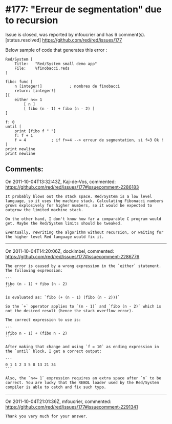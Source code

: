 
#177: "Erreur de segmentation" due to recursion
================================================================================
Issue is closed, was reported by mfoucrier and has 6 comment(s).
[status.resolved]
<https://github.com/red/red/issues/177>

Below sample of code that generates this error :

```
Red/System [
    Title:   "Red/System small demo app"
    File:    %finobacci.reds
]

fibo: func [
    n [integer!]            ; nombres de finobacci
    return: [integer!]
][
    either n<= 1 
        [ n ]
        [ fibo (n - 1) + fibo (n - 2) ]
]

f: 0
until [
    print [fibo f " "]
    f: f + 1
    f = 4           ; if f>=4 --> erreur de segmentation, si f=3 Ok !
]
print newline
print newline
```



Comments:
--------------------------------------------------------------------------------

On 2011-10-04T13:32:43Z, Kaj-de-Vos, commented:
<https://github.com/red/red/issues/177#issuecomment-2286183>

    It probably blows out the stack space. Red/System is a low level language, so it uses the machine stack. Calculating Fibonacci numbers grows explosively for higher numbers, so it would be expected to outgrow the limited machine stack.
    
    On the other hand, I don't know how far a comparable C program would get. Maybe the Red/System limits should be tweaked.
    
    Eventually, rewriting the algorithm without recursion, or waiting for the higher level Red language would fix it.

--------------------------------------------------------------------------------

On 2011-10-04T14:20:06Z, dockimbel, commented:
<https://github.com/red/red/issues/177#issuecomment-2286776>

    The error is caused by a wrong expression in the `either` statement. The following expression:
    
    ```
    fibo (n - 1) + fibo (n - 2)
    ```
    
    is evaluated as: `fibo (+ (n - 1) (fibo (n - 2)))`
    
    So the `+` operator applies to `(n - 1)` and `fibo (n - 2)` which is not the desired result (hence the stack overflow error).
    
    The correct expression to use is: 
    
    ```
    (fibo n - 1) + (fibo n - 2)
    ```
    
    After making that change and using `f = 10` as ending expression in the `until` block, I get a correct output:
    
    ```
    0 1 1 2 3 5 8 13 21 34
    ```
    
    Also, the `n<= 1` expression requires an extra space after `n` to be correct. You are lucky that the REBOL loader used by the Red/System compiler is able to catch and fix such typo.

--------------------------------------------------------------------------------

On 2011-10-04T21:01:36Z, mfoucrier, commented:
<https://github.com/red/red/issues/177#issuecomment-2291341>

    Thank you very much for your answer.

